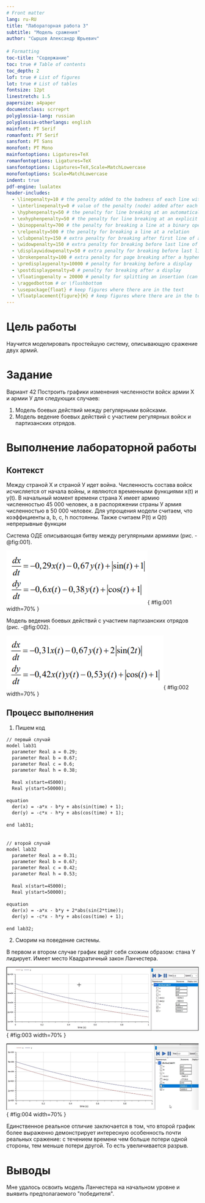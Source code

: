 ```yaml
---
# Front matter
lang: ru-RU
title: "Лабораторная работа 3"
subtitle: "Модель сражения"
author: "Сырцов Александр Юрьевич"

# Formatting
toc-title: "Содержание"
toc: true # Table of contents
toc_depth: 2
lof: true # List of figures
lot: true # List of tables
fontsize: 12pt
linestretch: 1.5
papersize: a4paper
documentclass: scrreprt
polyglossia-lang: russian
polyglossia-otherlangs: english
mainfont: PT Serif
romanfont: PT Serif
sansfont: PT Sans
monofont: PT Mono
mainfontoptions: Ligatures=TeX
romanfontoptions: Ligatures=TeX
sansfontoptions: Ligatures=TeX,Scale=MatchLowercase
monofontoptions: Scale=MatchLowercase
indent: true
pdf-engine: lualatex
header-includes:
  - \linepenalty=10 # the penalty added to the badness of each line within a paragraph (no associated penalty node) Increasing the value makes tex try to have fewer lines in the paragraph.
  - \interlinepenalty=0 # value of the penalty (node) added after each line of a paragraph.
  - \hyphenpenalty=50 # the penalty for line breaking at an automatically inserted hyphen
  - \exhyphenpenalty=50 # the penalty for line breaking at an explicit hyphen
  - \binoppenalty=700 # the penalty for breaking a line at a binary operator
  - \relpenalty=500 # the penalty for breaking a line at a relation
  - \clubpenalty=150 # extra penalty for breaking after first line of a paragraph
  - \widowpenalty=150 # extra penalty for breaking before last line of a paragraph
  - \displaywidowpenalty=50 # extra penalty for breaking before last line before a display math
  - \brokenpenalty=100 # extra penalty for page breaking after a hyphenated line
  - \predisplaypenalty=10000 # penalty for breaking before a display
  - \postdisplaypenalty=0 # penalty for breaking after a display
  - \floatingpenalty = 20000 # penalty for splitting an insertion (can only be split footnote in standard LaTeX)
  - \raggedbottom # or \flushbottom
  - \usepackage{float} # keep figures where there are in the text
  - \floatplacement{figure}{H} # keep figures where there are in the text
---
```


# Цель работы

Научится моделировать простейшую систему, описывающую сражение двух армий.

# Задание

Вариант 42
Построить графики изменения численности войск армии Х и армии У для
следующих случаев:

1. Модель боевых действий между регулярными войсками.
2. Модель ведение боевых действий с участием регулярных войск и
партизанских отрядов.

# Выполнение лабораторной работы

## Контекст

Между страной Х и страной У идет война. Численность состава войск
исчисляется от начала войны, и являются временными функциями x(t) и y(t). В начальный момент времени страна Х имеет армию численностью 45 000 человек, а в распоряжении страны У армия численностью в 50 000 человек. Для упрощения модели считаем, что коэффициенты a, b, c, h постоянны. Также считаем P(t) и Q(t) непрерывные функции

Система ОДЕ описывающая битву между регулярными армиями (рис. -@fig:001).

![Первый случай](1.png){ #fig:001 width=70% }

Модель ведения боевых действий с участием партизанских отрядов (рис. -@fig:002).

![Второй случай](2.png){ #fig:002 width=70% }

## Процесс выполнения

1. Пишем код

```openmodelica
// первый случай
model lab31
  parameter Real a = 0.29;
  parameter Real b = 0.67;
  parameter Real c = 0.6;
  parameter Real h = 0.38;

  Real x(start=45000);
  Real y(start=50000);

equation
  der(x) = -a*x - b*y + abs(sin(time) + 1);
  der(y) = -c*x - h*y + abs(cos(time) + 1);

end lab31;


// второй случай
model lab32
  parameter Real a = 0.31;
  parameter Real b = 0.67;
  parameter Real c = 0.42;
  parameter Real h = 0.53;

  Real x(start=45000);
  Real y(start=50000);

equation
  der(x) = -a*x - b*y + 2*abs(sin(2*time));
  der(y) = -c*x - h*y + abs(cos(time) + 1);

end lab32;
```

2. Сморим на поведение системы.

В первом и втором случае график ведёт себя схожим образом: стана Y лидирует. Имеет место Квадратичный закон Ланчестера.

![График интегральных кривых для случая 1](3.png){ #fig:003 width=70% }

![График интегральных кривых для случая 2](4.png){ #fig:004 width=70% }

Единственное реальное отличие заключается в том, что второй график более выраженно демонстрирует интересную особенность почти реальных сражение: с течением времени чем больше потери одной стороны, тем меньше потери другой. То есть увеличивается разрыв.

# Выводы

Мне удалось освоить модель Ланчестера на начальном уровне и выявить предполагаемого "победителя".